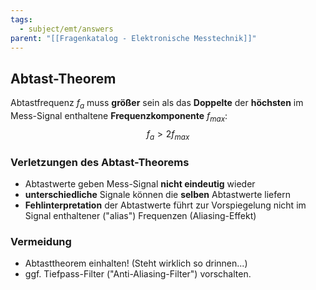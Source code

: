 ```yaml
---
tags:
  - subject/emt/answers
parent: "[[Fragenkatalog - Elektronische Messtechnik]]"
---
```

## Abtast-Theorem
Abtastfrequenz $f_a$ muss **größer** sein als das **Doppelte** der **höchsten** im Mess-Signal enthaltene **Frequenzkomponente** $f_{max}$:
$$
	f_a > 2f_{max}
$$
### Verletzungen des Abtast-Theorems
- Abtastwerte geben Mess-Signal **nicht eindeutig** wieder
- **unterschiedliche** Signale können die **selben** Abtastwerte liefern
- **Fehlinterpretation** der Abtastwerte führt zur Vorspiegelung nicht im Signal enthaltener ("alias") Frequenzen (Aliasing-Effekt)
### Vermeidung
- Abtasttheorem einhalten! (Steht wirklich so drinnen...)
- ggf. Tiefpass-Filter ("Anti-Aliasing-Filter") vorschalten.